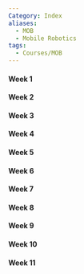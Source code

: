 ```yaml
---
Category: Index
aliases:
  - MOB
  - Mobile Robotics
tags:
  - Courses/MOB
---
```

#### Week 1
#### Week 2
#### Week 3
#### Week 4
#### Week 5
#### Week 6
#### Week 7
#### Week 8
#### Week 9
#### Week 10
#### Week 11